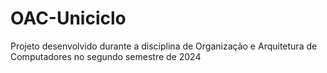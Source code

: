 # OAC-Uniciclo
Projeto desenvolvido durante a disciplina de Organização e Arquitetura de Computadores no segundo semestre de 2024

